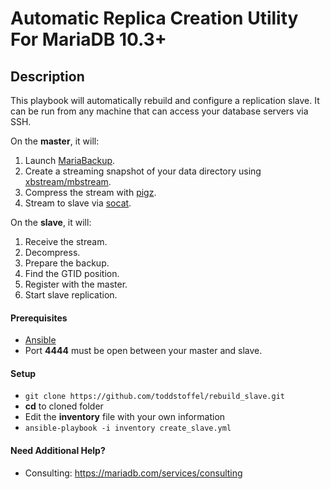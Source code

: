 # Automatic Replica Creation Utility For MariaDB 10.3+

## Description
This playbook will automatically rebuild and configure a replication slave.  It can be run from any machine that can access your database servers via SSH.

On the **master**, it will:

1. Launch [MariaBackup](https://mariadb.com/kb/en/library/mariabackup-overview/).
1. Create a streaming snapshot of your data directory using [xbstream/mbstream](https://www.percona.com/doc/percona-xtrabackup/2.3/xbstream/xbstream.html).
1. Compress the stream with [pigz](https://zlib.net/pigz/).
1. Stream to slave via [socat](http://www.dest-unreach.org/socat/).

On the **slave**, it will:
1. Receive the stream.
1. Decompress.
1. Prepare the backup.
1. Find the GTID position.
1. Register with the master.
1. Start slave replication.

#### Prerequisites

* [Ansible](http://docs.ansible.com/ansible/latest/intro_installation.html)
* Port **4444** must be open between your master and slave.

#### Setup

* `git clone https://github.com/toddstoffel/rebuild_slave.git`
* **cd** to cloned folder
* Edit the **inventory** file with your own information
* `ansible-playbook -i inventory create_slave.yml`

#### Need Additional Help?

* Consulting: https://mariadb.com/services/consulting

